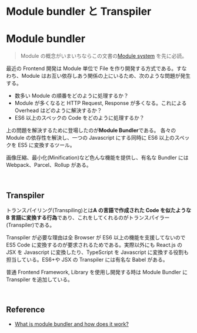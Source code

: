 # Module bundler と Transpiler

# Module bundler

> Module の概念がいまいちならこの文書の[Module system](https://github.com/TERADA-DANTE/Frontend-study/blob/master/Notes/javascript/module.md) を先に必読。

最近の Frontend 開発は Module 単位で File を作り開発する方式である。すなわち、Module はお互い依存しあう関係の上にいるため、次のような問題が発生する。

-   数多い Module の順番をどのように処理するか？
-   Module が多くなると HTTP Request, Response が多くなる。これによる Overhead はどのように解決するか？
-   ES6 以上のスペックの Code をどのように処理するか？

上の問題を解決するために登場したのが**Module Bundler**である。
各々の Module の依存性を解決し、一つの Javascript にする同時に ES6 以上のスペックを ES5 に変換するツール。

画像圧縮、最小化(Minification)など色んな機能を提供し、有名な Bundler には Webpack、Parcel、Rollup がある。

<br>

## Transpiler

トランスパイリング(Transpiling)とは**A の言語で作成された Code を似たような B 言語に変換する行為**であり、これをしてくれるのがトランスパイラー(Transpiler)である。

Transpiler が必要な理由は全 Browser が ES6 以上の機能を支援してないので ES5 Code に変換するのが要求されるためである。実際以外にも React.js の JSX を Javascript に変換したり、TypeScript を Javascript に変換する役割も担当している。ES6+や JSX の Transpiler には有名な Babel がある。

普通 Frontend Framework, Library を使用し開発する時は Module Bundler に Transpiler を追加している。

<br>

## Reference

-   [What is module bundler and how does it work?](https://dev.to/tanhauhau/what-is-module-bundler-and-how-does-it-work-3gp2)
